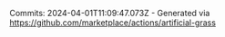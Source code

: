 Commits: 2024-04-01T11:09:47.073Z - Generated via https://github.com/marketplace/actions/artificial-grass
<br>

